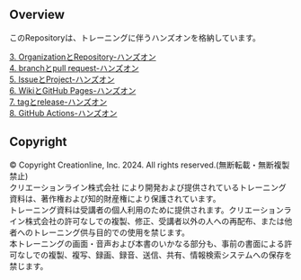 ## Overview

このRepositoryは、トレーニングに伴うハンズオンを格納しています。

[3. OrganizationとRepository-ハンズオン](./hands-on/chapter-3.md)  
[4. branchとpull request-ハンズオン](./hands-on/chapter-4.md)  
[5. IssueとProject-ハンズオン](./hands-on/chapter-5.md)  
[6. WikiとGitHub Pages-ハンズオン](./hands-on/chapter-6.md)  
[7. tagとrelease-ハンズオン](./hands-on/chapter-7.md)  
[8. GitHub Actions-ハンズオン](./hands-on/chapter-8.md)  

## Copyright

© Copyright Creationline, Inc. 2024. All rights reserved.(無断転載・無断複製禁止)  
クリエーションライン株式会社 により開発および提供されているトレーニング資料は、著作権および知的財産権により保護されています。  
トレーニング資料は受講者の個人利用のために提供されます。クリエーションライン株式会社の許可なしでの複製、修正、受講者以外の人への再配布、または他者へのトレーニング供与目的での使用を禁じます。  
本トレーニングの画面・音声および本書のいかなる部分も、事前の書面による許可なしでの複製、複写、録画、録音、送信、共有、情報検索システムへの保存を禁じます。  

